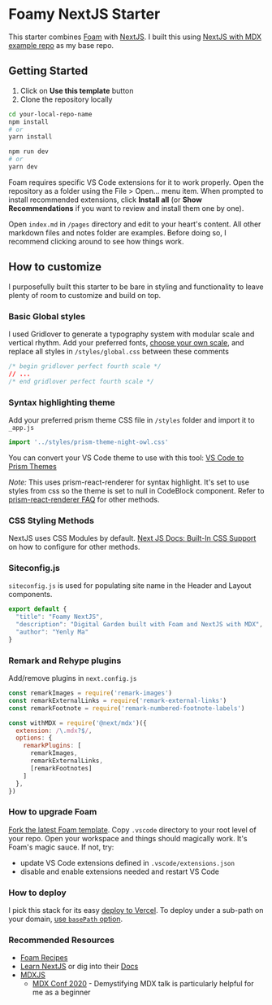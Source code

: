 # Foamy NextJS Starter

This starter combines [Foam](https://foambubble.github.io/foam) with [NextJS](https://nextjs.org). I built this using [NextJS with MDX example repo](https://github.com/vercel/next.js/tree/canary/examples/with-mdx) as my base repo. 

## Getting Started
1. Click on **Use this template** button
2. Clone the repository locally
 
```bash
cd your-local-repo-name
npm install 
# or
yarn install

npm run dev
# or
yarn dev
```

Foam requires specific VS Code extensions for it to work properly. Open the repository as a folder using the File > Open... menu item. When prompted to install recommended extensions, click **Install all** (or **Show Recommendations** if you want to review and install them one by one).

Open `index.md` in `/pages` directory and edit to your heart's content. All other markdown files and notes folder are examples. Before doing so, I recommend clicking around to see how things work.

## How to customize
I purposefully built this starter to be bare in styling and functionality to leave plenty of room to customize and build on top. 

### Basic Global styles
I used Gridlover to generate a typography system with modular scale and vertical rhythm. Add your preferred fonts, [choose your own scale](https://www.gridlover.net/try), and replace all styles in `/styles/global.css` between these comments 
```CSS
/* begin gridlover perfect fourth scale */
// ...
/* end gridlover perfect fourth scale */
```

### Syntax highlighting theme
Add your preferred prism theme CSS file in `/styles` folder and import it to `_app.js`
```javascript
import '../styles/prism-theme-night-owl.css'
```
You can convert your VS Code theme to use with this tool:
[VS Code to Prism Themes](https://prism.dotenv.dev/)

*Note:* This uses prism-react-renderer for syntax highlight. It's set to use styles from css so the theme is set to null in CodeBlock component. Refer to [prism-react-renderer FAQ](https://github.com/FormidableLabs/prism-react-renderer#faq) for other methods.

### CSS Styling Methods
NextJS uses CSS Modules by default. [Next JS Docs: Built-In CSS Support](https://nextjs.org/docs/basic-features/built-in-css-support) on how to configure for other methods.

### Siteconfig.js
`siteconfig.js` is used for populating site name in the Header and Layout components.
```javascript
export default {
  "title": "Foamy NextJS",
  "description": "Digital Garden built with Foam and NextJS with MDX",
  "author": "Yenly Ma"
}
```

### Remark and Rehype plugins
Add/remove plugins in `next.config.js`
```javascript
const remarkImages = require('remark-images')
const remarkExternalLinks = require('remark-external-links')
const remarkFootnote = require('remark-numbered-footnote-labels')

const withMDX = require('@next/mdx')({
  extension: /\.mdx?$/,
  options: {
    remarkPlugins: [
      remarkImages,
      remarkExternalLinks,
      [remarkFootnotes]
    ]
  },
})
```

### How to upgrade Foam
[Fork the latest Foam template](https://github.com/foambubble/foam-template). Copy `.vscode` directory to your root level of your repo. Open your workspace and things should magically work. It's Foam's magic sauce. If not, try:
- update VS Code extensions defined in `.vscode/extensions.json`
- disable and enable extensions needed and restart VS Code

### How to deploy
I pick this stack for its easy [deploy to Vercel](https://nextjs.org/docs/deployment). To deploy under a sub-path on your domain, [use `basePath` option](https://nextjs.org/docs/api-reference/next.config.js/basepath).

### Recommended Resources
- [Foam Recipes](https://foambubble.github.io/foam/recipes)
- [Learn NextJS](https://nextjs.org/learn/basics/create-nextjs-app) or dig into their [Docs](https://nextjs.org/docs/getting-started)
- [MDXJS](https://mdxjs.com/) 
  - [MDX Conf 2020](https://egghead.io/playlists/mdx-conf-3fc2) - Demystifying MDX talk is particularly helpful for me as a beginner
